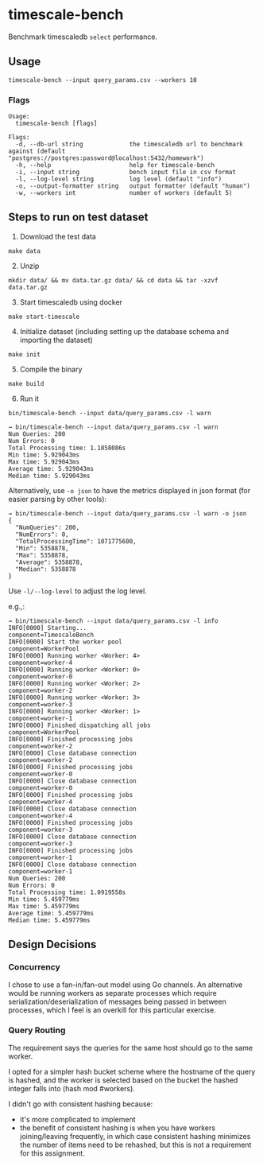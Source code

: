# timescale-bench

Benchmark timescaledb `select` performance.

## Usage

    timescale-bench --input query_params.csv --workers 10

### Flags

```
Usage:
  timescale-bench [flags]

Flags:
  -d, --db-url string             the timescaledb url to benchmark against (default "postgres://postgres:password@localhost:5432/homework")
  -h, --help                      help for timescale-bench
  -i, --input string              bench input file in csv format
  -l, --log-level string          log level (default "info")
  -o, --output-formatter string   output formatter (default "human")
  -w, --workers int               number of workers (default 5)
```

## Steps to run on test dataset
1. Download the test data
   
```
make data
```
2. Unzip
```
mkdir data/ && mv data.tar.gz data/ && cd data && tar -xzvf data.tar.gz
```
3. Start timescaledb using docker

```
make start-timescale
```

4. Initialize dataset (including setting up the database schema and importing the dataset)

```
make init
```

5. Compile the binary

```
make build
```

6. Run it

```
bin/timescale-bench --input data/query_params.csv -l warn
```

```
→ bin/timescale-bench --input data/query_params.csv -l warn
Num Queries: 200
Num Errors: 0
Total Processing time: 1.1858086s
Min time: 5.929043ms
Max time: 5.929043ms
Average time: 5.929043ms
Median time: 5.929043ms
```

Alternatively, use `-o json` to have the metrics displayed in json format (for easier parsing by other tools):

```
→ bin/timescale-bench --input data/query_params.csv -l warn -o json
{
  "NumQueries": 200,
  "NumErrors": 0,
  "TotalProcessingTime": 1071775600,
  "Min": 5358878,
  "Max": 5358878,
  "Average": 5358878,
  "Median": 5358878
}
```

Use `-l/--log-level` to adjust the log level.

e.g.,:
```
→ bin/timescale-bench --input data/query_params.csv -l info
INFO[0000] Starting...                                   component=TimescaleBench
INFO[0000] Start the worker pool                         component=WorkerPool
INFO[0000] Running worker <Worker: 4>                    component=worker-4
INFO[0000] Running worker <Worker: 0>                    component=worker-0
INFO[0000] Running worker <Worker: 2>                    component=worker-2
INFO[0000] Running worker <Worker: 3>                    component=worker-3
INFO[0000] Running worker <Worker: 1>                    component=worker-1
INFO[0000] Finished dispatching all jobs                 component=WorkerPool
INFO[0000] Finished processing jobs                      component=worker-2
INFO[0000] Close database connection                     component=worker-2
INFO[0000] Finished processing jobs                      component=worker-0
INFO[0000] Close database connection                     component=worker-0
INFO[0000] Finished processing jobs                      component=worker-4
INFO[0000] Close database connection                     component=worker-4
INFO[0000] Finished processing jobs                      component=worker-3
INFO[0000] Close database connection                     component=worker-3
INFO[0000] Finished processing jobs                      component=worker-1
INFO[0000] Close database connection                     component=worker-1
Num Queries: 200
Num Errors: 0
Total Processing time: 1.0919558s
Min time: 5.459779ms
Max time: 5.459779ms
Average time: 5.459779ms
Median time: 5.459779ms
```

## Design Decisions

### Concurrency

I chose to use a fan-in/fan-out model using Go channels. An alternative would be running workers as separate processes
which require serialization/deserialization of messages being passed in between processes, which I feel is an overkill
for this particular exercise.

### Query Routing

The requirement says the queries for the same host should go to the same worker.

I opted for a simpler hash bucket scheme where the hostname of the query is hashed, and the worker is selected based on
the bucket the hashed integer falls into (hash mod #workers).

I didn't go with consistent hashing because:
- it's more complicated to implement
- the benefit of consistent hashing is when you have workers joining/leaving frequently, in which case consistent hashing
minimizes the number of items need to be rehashed, but this is not a requirement for this assignment.
